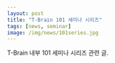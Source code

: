 ```yaml
---
layout: post
title: "T-Brain 101 세미나 시리즈"
tags: [news, seminar]
image: /img/news/101series.jpg
---
```


T-Brain 내부 101 세미나 시리즈 관련 글.


